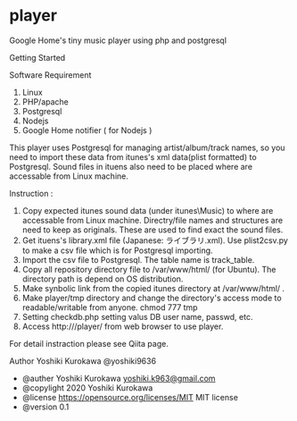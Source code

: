 # player

Google Home's tiny music player using php and postgresql 

Getting Started

 Software Requirement
   1. Linux 
   2. PHP/apache
   3. Postgresql
   4. Nodejs
   5. Google Home notifier ( for Nodejs )

 This player uses Postgresql for managing artist/album/track names, so you need to import
these data from itunes's xml data(plist formatted) to Postgresql. Sound files in ituens also
need to be placed where are accessable from Linux machine.

Instruction :
  1. Copy expected itunes sound data (under itunes\Music\) to where are accessable
     from Linux machine. Directry/file names and structures are need to keep as originals.
     These are used to find exact the sound files.
  2. Get ituens's library.xml file (Japanese: ライブラリ.xml).
     Use plist2csv.py to make a csv file which is for Postgresql importing.
  3. Import the csv file to Postgresql. The table name is track_table.
  4. Copy all repository directory file to /var/www/html/ (for Ubuntu).
     The directory path is depend on OS distribution.
  5. Make synbolic link from the copied itunes directory at /var/www/html/ .
  6. Make player/tmp directory and change the directory's access mode to readable/writable
     from anyone.
        chmod 777 tmp
  7. Setting checkdb.php setting valus DB user name, passwd, etc.
  8. Access http://<machine address>/player/ from web browser to use player.

  For detail instraction please see Qiita page.

Author
  Yoshiki Kurokawa  @yoshiki9636

 * @auther		Yoshiki Kurokawa <yoshiki.k963@gmail.com>
 * @copylight	2020 Yoshiki Kurokawa
 * @license		https://opensource.org/licenses/MIT     MIT license
 * @version		0.1
